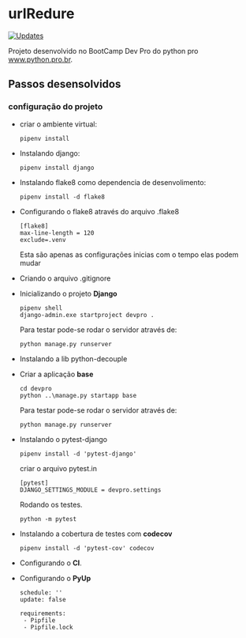 # urlRedure

[![Updates](https://pyup.io/repos/github/HenriqueCCdA/urlRedure/shield.svg)](https://pyup.io/repos/github/HenriqueCCdA/urlRedure/)

Projeto desenvolvido no BootCamp Dev Pro do python pro www.python.pro.br.

## Passos desensolvidos 

### configuração do projeto
* criar o ambiente virtual:
       
    ```
    pipenv install
    ```

* Instalando django:

    ```
    pipenv install django
    ```

* Instalando flake8 como dependencia de desenvolimento:

    ```
    pipenv install -d flake8
    ```

* Configurando o flake8 através do arquivo .flake8

    ```
    [flake8]
    max-line-length = 120
    exclude=.venv
    ```

    Esta são apenas as configurações inicias com o tempo elas podem mudar

* Criando o arquivo .gitignore

* Inicializando o projeto **Django**

    ```
    pipenv shell
    django-admin.exe startproject devpro .
    ```

    Para testar pode-se rodar o servidor através de:

    ```
    python manage.py runserver
    ```

* Instalando a lib python-decouple 

* Criar a aplicação **base**

    ```
    cd devpro
    python ..\manage.py startapp base 
    ```

    Para testar pode-se rodar o servidor através de:

    ```
    python manage.py runserver
    ```

* Instalando o pytest-django

    ```
    pipenv install -d 'pytest-django'
    ```

    criar o arquivo pytest.in

    ```
    [pytest]
    DJANGO_SETTINGS_MODULE = devpro.settings
    ```

    Rodando os testes.

    ```
    python -m pytest
    ```

* Instalando a cobertura de testes com **codecov**
 
    ``` 
    pipenv install -d 'pytest-cov' codecov
    ```



* Configurando o **CI**.  

* Configurando o **PyUp**

    ```
    schedule: ''
    update: false

    requirements:
     - Pipfile
     - Pipfile.lock
    ```